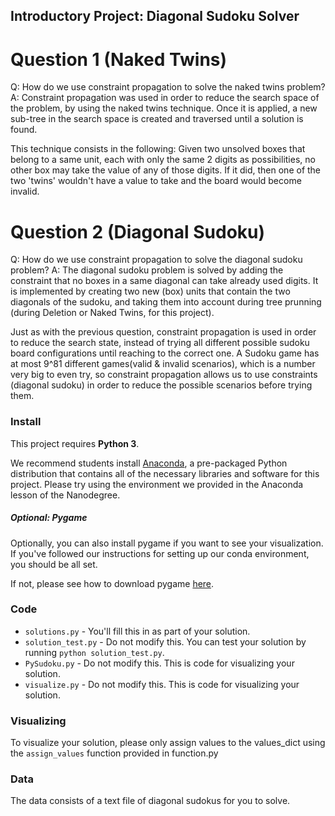 ## Introductory Project: Diagonal Sudoku Solver

# Question 1 (Naked Twins)
Q: How do we use constraint propagation to solve the naked twins problem?
A: Constraint propagation was used in order to reduce the search space of the problem, by using the naked twins technique. Once it is applied, a new sub-tree in the search space is created and traversed until a solution is found.

This technique consists in the following: Given two unsolved boxes that belong to a same unit, each with only the same 2 digits as possibilities, no other box may take the value of any of those digits. If it did, then one of the two 'twins' wouldn't have a value to take and the board would become invalid.


# Question 2 (Diagonal Sudoku)
Q: How do we use constraint propagation to solve the diagonal sudoku problem?
A: The diagonal sudoku problem is solved by adding the constraint that no boxes in a same diagonal can take already used digits. It is implemented by creating two new (box) units that contain the two diagonals of the sudoku, and taking them into account during tree prunning (during Deletion or Naked Twins, for this project).

Just as with the previous question, constraint propagation is used in order to reduce the search state, instead of trying all different possible sudoku board configurations until reaching to the correct one. A Sudoku game has at most 9^81 different games(valid & invalid scenarios), which is a number very big to even try, so constraint propagation allows us to use constraints (diagonal sudoku) in order to reduce the possible scenarios before trying them.

### Install

This project requires **Python 3**.

We recommend students install [Anaconda](https://www.continuum.io/downloads), a pre-packaged Python distribution that contains all of the necessary libraries and software for this project.
Please try using the environment we provided in the Anaconda lesson of the Nanodegree.

##### Optional: Pygame

Optionally, you can also install pygame if you want to see your visualization. If you've followed our instructions for setting up our conda environment, you should be all set.

If not, please see how to download pygame [here](http://www.pygame.org/download.shtml).

### Code

* `solutions.py` - You'll fill this in as part of your solution.
* `solution_test.py` - Do not modify this. You can test your solution by running `python solution_test.py`.
* `PySudoku.py` - Do not modify this. This is code for visualizing your solution.
* `visualize.py` - Do not modify this. This is code for visualizing your solution.

### Visualizing

To visualize your solution, please only assign values to the values_dict using the ```assign_values``` function provided in function.py

### Data

The data consists of a text file of diagonal sudokus for you to solve.
